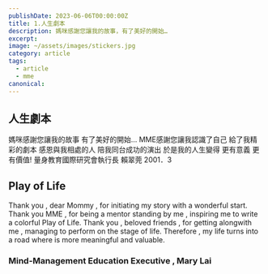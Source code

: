 ```yaml
---
publishDate: 2023-06-06T00:00:00Z
title: 1.人生劇本
description: 媽咪感謝您讓我的故事，有了美好的開始…
excerpt: 
image: ~/assets/images/stickers.jpg
category: article
tags:
  - article
  - mme
canonical: 
---
```


## 人生劇本
媽咪感謝您讓我的故事
有了美好的開始…
MME感謝您讓我認識了自己
給了我精彩的劇本
感恩與我相處的人
陪我同台成功的演出
於是我的人生變得
更有意義 更有價值!
量身教育國際研究會執行長  賴翠莞 2001．3

## Play of Life

Thank you , dear Mommy , for initiating my story
with a wonderful start.
Thank you MME , for being a mentor standing by me ,
inspiring me to write a colorful Play of Life.
Thank you , beloved friends , for getting alongwith me ,
managing to perform on the stage of life.
Therefore , my life turns into a road where is
more meaningful and valuable.


### Mind-Management Education Executive , Mary Lai
